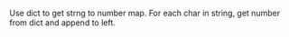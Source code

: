 Use dict to get strng to number map.
For each char in string, get number from dict and append to left.